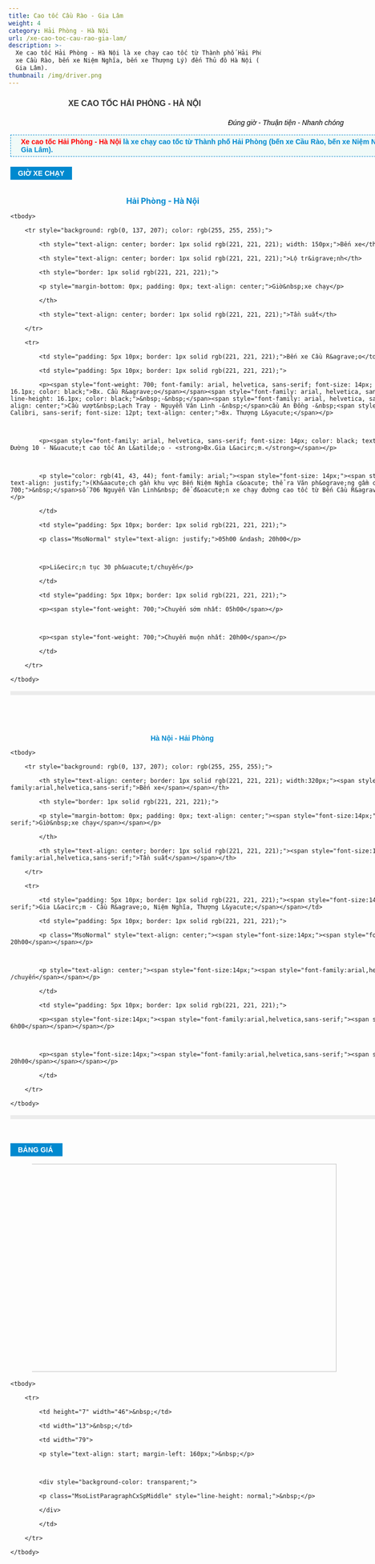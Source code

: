 ```yaml
---
title: Cao tốc Cầu Rào - Gia Lâm
weight: 4
category: Hải Phòng - Hà Nội
url: /xe-cao-toc-cau-rao-gia-lam/
description: >-
  Xe cao tốc Hải Phòng - Hà Nội là xe chạy cao tốc từ Thành phố Hải Phòng (bến
  xe Cầu Rào, bến xe Niệm Nghĩa, bến xe Thượng Lý) đến Thủ đô Hà Nội ( bến xe
  Gia Lâm).
thumbnail: /img/driver.png
---
```

<h3 class="catItemTitle" style="font-family: Arial, Helvetica, sans-serif; line-height: 17.6px; color: rgb(51, 51, 51); margin-top: 0px; margin-bottom: 0px; font-size: 16px; background: transparent; border: 0px; outline: 0px; vertical-align: baseline; margin-right: 0px; padding: 10px 0px 4px; text-align: center;"><span style="font-size:16px;"><span style="font-family:arial,helvetica,sans-serif;"><span style="font-weight: 700;">XE CAO TỐC HẢI PH&Ograve;NG&nbsp;- H&Agrave; NỘI</span></span></span></h3>



<div id="itemListLeading" style="border: 0px; outline: 0px; vertical-align: baseline; background: transparent; margin: 0px; padding: 0px;">

<div class="itemContainer itemContainerLast" style="border: 0px; outline: 0px; vertical-align: baseline; background: transparent; margin: 0px; padding: 0px; float: left;">

<div class="catItemView groupLeading" style="border: 0px; outline: 0px; vertical-align: baseline; background: transparent; margin: 0px; padding: 4px;">

<div class="catItemHeader" style="border: 0px; outline: 0px; vertical-align: baseline; background: transparent; margin: 0px; padding: 0px;">

<p style="text-align: center;"><span style="font-size:14px;"><span style="font-family:arial,helvetica,sans-serif;"><em><span style="color: rgb(0, 0, 0);">Đ&uacute;ng giờ - Thuận tiện - Nhanh ch&oacute;ng</span></em></span></span></p>



<p style="margin-top: 16px; margin-bottom: 20px; padding: 5px 20px; border: 1px dashed rgb(0, 137, 207); background: none 0px 0px repeat scroll rgb(240, 250, 248); text-align: justify;"><span style="font-size:14px;"><span style="font-family:arial,helvetica,sans-serif;"><span style="color: rgb(255, 0, 0); font-weight: 700;">Xe cao tốc Hải Ph&ograve;ng&nbsp;- H&agrave; Nội</span><span style="color: rgb(0, 137, 207); font-weight: 700;">&nbsp;l&agrave; xe chạy cao tốc từ Th&agrave;nh phố Hải Ph&ograve;ng (bến xe Cầu R&agrave;o, bến xe Niệm Nghĩa, bến xe Thượng L&yacute;) đến Thủ đ&ocirc; H&agrave; Nội ( bến xe Gia L&acirc;m).</span></span></span></p>



<div style="font-family: arial; font-size: 16px; text-align: center; background: rgb(0, 137, 207); padding: 5px 15px; margin: 15px 0px; color: rgb(255, 255, 255); display: table;"><span style="font-size:14px;"><span style="font-family:arial,helvetica,sans-serif;"><span style="font-weight: bolder;">GIỜ XE CHẠY</span></span></span></div>



<div>&nbsp;</div>



<div>

<div style="background-color: transparent;"><span style="font-weight: 700;"><span style="color: rgb(0, 137, 207);"><span style="font-size: 16px;">&nbsp; &nbsp; &nbsp; &nbsp; &nbsp; &nbsp; &nbsp; &nbsp; &nbsp; &nbsp; &nbsp; &nbsp; &nbsp; &nbsp; &nbsp; &nbsp; &nbsp; &nbsp; &nbsp; &nbsp; &nbsp; &nbsp; &nbsp; &nbsp; &nbsp; &nbsp; &nbsp; &nbsp; &nbsp; &nbsp; &nbsp;Hải Ph&ograve;ng - H&agrave; Nội</span></span></span></div>



<table style="background-color: rgb(255, 255, 255); border: 4px solid rgb(236, 236, 236); color: rgb(41, 43, 44); font-family: arial; width: 1100px;">

	<tbody>

		<tr style="background: rgb(0, 137, 207); color: rgb(255, 255, 255);">

			<th style="text-align: center; border: 1px solid rgb(221, 221, 221); width: 150px;">Bến xe</th>

			<th style="text-align: center; border: 1px solid rgb(221, 221, 221);">Lộ tr&igrave;nh</th>

			<th style="border: 1px solid rgb(221, 221, 221);">

			<p style="margin-bottom: 0px; padding: 0px; text-align: center;">Giờ&nbsp;xe chạy</p>

			</th>

			<th style="text-align: center; border: 1px solid rgb(221, 221, 221);">Tần suất</th>

		</tr>

		<tr>

			<td style="padding: 5px 10px; border: 1px solid rgb(221, 221, 221);">Bến xe Cầu R&agrave;o</td>

			<td style="padding: 5px 10px; border: 1px solid rgb(221, 221, 221);">

			<p><span style="font-weight: 700; font-family: arial, helvetica, sans-serif; font-size: 14px; text-align: justify;"><span style="line-height: 16.1px; color: black;">Bx. Cầu R&agrave;o</span></span><span style="font-family: arial, helvetica, sans-serif; font-size: 14px; text-align: justify; line-height: 16.1px; color: black;">&nbsp;-&nbsp;</span><span style="font-family: arial, helvetica, sans-serif; font-size: 14px; color: black; text-align: center;">Cầu vượt&nbsp;Lạch Tray - Nguyễn Văn Linh -&nbsp;</span>cầu An Đồng -&nbsp;<span style="font-weight: 700; color: black; font-family: Calibri, sans-serif; font-size: 12pt; text-align: center;">Bx. Thượng L&yacute;</span></p>



			<p><span style="font-family: arial, helvetica, sans-serif; font-size: 14px; color: black; text-align: center;">- Sở Dầu -&nbsp;Qu&aacute;n Toan - Đường 10 - N&uacute;t cao tốc An L&atilde;o - <strong>Bx.Gia L&acirc;m.</strong></span></p>



			<p style="color: rgb(41, 43, 44); font-family: arial;"><span style="font-size: 14px;"><span style="font-family: arial, helvetica, sans-serif; text-align: justify;">(Kh&aacute;ch gần khu vực Bến Niệm Nghĩa c&oacute; thể ra Văn ph&ograve;ng gầm cầu</span>&nbsp;Niệm<span style="font-weight: 700;">&nbsp;</span>số 706 Nguyễn Văn Linh&nbsp; để đ&oacute;n xe chạy đường cao tốc từ Bến Cầu R&agrave;o (c&aacute;ch bến Niệm Nghĩa khoảng 800m)</span></p>

			</td>

			<td style="padding: 5px 10px; border: 1px solid rgb(221, 221, 221);">

			<p class="MsoNormal" style="text-align: justify;">05h00 &ndash; 20h00</p>



			<p>Li&ecirc;n tục 30 ph&uacute;t/chuyến</p>

			</td>

			<td style="padding: 5px 10px; border: 1px solid rgb(221, 221, 221);">

			<p><span style="font-weight: 700;">Chuyến sớm nhất: 05h00</span></p>



			<p><span style="font-weight: 700;">Chuyến muộn nhất: 20h00</span></p>

			</td>

		</tr>

	</tbody>

</table>



<p>&nbsp; &nbsp; &nbsp;<br />

&nbsp;</p>

</div>



<div style="background-color: transparent; font-family: &quot;Helvetica Neue&quot;, Helvetica, Arial, sans-serif; font-size: 14px; margin-left: 280px;"><span style="font-size:14px;"><span style="font-family:arial,helvetica,sans-serif;"><span style="font-weight: 700;"><span style="color: rgb(0, 137, 207);">H&agrave; Nội&nbsp;- Hải Ph&ograve;ng</span></span></span></span></div>



<table style="background-color: rgb(255, 255, 255); border: 4px solid rgb(236, 236, 236); color: rgb(41, 43, 44); font-family: arial; width: 1000px;">

	<tbody>

		<tr style="background: rgb(0, 137, 207); color: rgb(255, 255, 255);">

			<th style="text-align: center; border: 1px solid rgb(221, 221, 221); width:320px;"><span style="font-size:14px;"><span style="font-family:arial,helvetica,sans-serif;">Bến xe</span></span></th>

			<th style="border: 1px solid rgb(221, 221, 221);">

			<p style="margin-bottom: 0px; padding: 0px; text-align: center;"><span style="font-size:14px;"><span style="font-family:arial,helvetica,sans-serif;">Giờ&nbsp;xe chạy</span></span></p>

			</th>

			<th style="text-align: center; border: 1px solid rgb(221, 221, 221);"><span style="font-size:14px;"><span style="font-family:arial,helvetica,sans-serif;">Tần suất</span></span></th>

		</tr>

		<tr>

			<td style="padding: 5px 10px; border: 1px solid rgb(221, 221, 221);"><span style="font-size:14px;"><span style="font-family:arial,helvetica,sans-serif;">Gia L&acirc;m - Cầu R&agrave;o, Niệm Nghĩa, Thượng L&yacute;</span></span></td>

			<td style="padding: 5px 10px; border: 1px solid rgb(221, 221, 221);">

			<p class="MsoNormal" style="text-align: center;"><span style="font-size:14px;"><span style="font-family:arial,helvetica,sans-serif;">6h00 &ndash; 20h00</span></span></p>



			<p style="text-align: center;"><span style="font-size:14px;"><span style="font-family:arial,helvetica,sans-serif;">Li&ecirc;n tục 30 ph&uacute;t /chuyến</span></span></p>

			</td>

			<td style="padding: 5px 10px; border: 1px solid rgb(221, 221, 221);">

			<p><span style="font-size:14px;"><span style="font-family:arial,helvetica,sans-serif;"><span style="font-weight: 700;">Chuyến sớm nhất: 6h00</span></span></span></p>



			<p><span style="font-size:14px;"><span style="font-family:arial,helvetica,sans-serif;"><span style="font-weight: 700;">Chuyến muộn nhất: 20h00</span></span></span></p>

			</td>

		</tr>

	</tbody>

</table>



<p>&nbsp;</p>



<div style="font-family: arial; font-size: 16px; text-align: center; background: rgb(0, 137, 207); padding: 5px 15px; margin: 15px 0px; color: rgb(255, 255, 255); display: table;"><span style="font-size:14px;"><span style="font-family:arial,helvetica,sans-serif;"><span style="font-weight: bolder;">BẢNG GI&Aacute;&nbsp;</span></span></span></div>



<div style="background-color: transparent; text-align: justify;">

<p class="MsoListParagraphCxSpFirst" style="text-indent: -0.25in; line-height: normal; text-align: left; margin-left: 40px;"><span style="font-size:14px;"><span style="font-family:arial,helvetica,sans-serif;">&nbsp; &nbsp; &nbsp; &nbsp;<img alt="" height="415" src="/pictures/picfullsizes/2018/05/15/cung%20gi%C3%A1%20v%C3%A9.png" width="632" /></span></span></p>



<table align="left" cellpadding="0" cellspacing="0">

	<tbody>

		<tr>

			<td height="7" width="46">&nbsp;</td>

			<td width="13">&nbsp;</td>

			<td width="79">

			<p style="text-align: start; margin-left: 160px;">&nbsp;</p>



			<div style="background-color: transparent;">

			<p class="MsoListParagraphCxSpMiddle" style="line-height: normal;">&nbsp;</p>

			</div>

			</td>

		</tr>

	</tbody>

</table>



<table align="left" cellpadding="0" cellspacing="0">

	<tbody>

		<tr>

			<td width="79">

			<div style="background-color: transparent;">

			<p class="MsoListParagraphCxSpMiddle" style="line-height: normal;">&nbsp;</p>

			</div>

			</td>

		</tr>

		<tr>

			<td width="79">

			<div style="background-color: transparent;">

			<p class="MsoListParagraphCxSpMiddle" style="line-height: normal;"><span style="font-family:arial,helvetica,sans-serif;"><span style="font-size:14px;"><!--\[if gte vml 1]><v:rect

 id="Rectangle_x0020_5" o:spid="_x0000_s1030" style='position:absolute;left:0;

 text-align:left;margin-left:36pt;margin-top:6.7pt;width:164.25pt;height:80.25pt;

 z-index:251671552;visibility:visible;mso-wrap-style:square;

 mso-height-percent:0;mso-wrap-distance-left:9pt;mso-wrap-distance-top:0;

 mso-wrap-distance-right:9pt;mso-wrap-distance-bottom:0;

 mso-position-horizontal:absolute;mso-position-horizontal-relative:text;

 mso-position-vertical:absolute;mso-position-vertical-relative:text;

 mso-height-percent:0;mso-height-relative:margin;v-text-anchor:middle'

 o:gfxdata="UEsDBBQABgAIAAAAIQC75UiUBQEAAB4CAAATAAAAW0NvbnRlbnRfVHlwZXNdLnhtbKSRvU7DMBSF

dyTewfKKEqcMCKEmHfgZgaE8wMW+SSwc27JvS/v23KTJgkoXFsu+P+c7Ol5vDoMTe0zZBl/LVVlJ

gV4HY31Xy4/tS3EvRSbwBlzwWMsjZrlprq/W22PELHjb51r2RPFBqax7HCCXIaLnThvSAMTP1KkI

+gs6VLdVdad08ISeCho1ZLN+whZ2jsTzgcsnJwldluLxNDiyagkxOquB2Knae/OLUsyEkjenmdzb

mG/YhlRnCWPnb8C898bRJGtQvEOiVxjYhtLOxs8AySiT4JuDystlVV4WPeM6tK3VaILeDZxIOSsu

ti/jidNGNZ3/J08yC1dNv9v8AAAA//8DAFBLAwQUAAYACAAAACEArTA/8cEAAAAyAQAACwAAAF9y

ZWxzLy5yZWxzhI/NCsIwEITvgu8Q9m7TehCRpr2I4FX0AdZk2wbbJGTj39ubi6AgeJtl2G9m6vYx

jeJGka13CqqiBEFOe2Ndr+B03C3WIDihMzh6RwqexNA281l9oBFTfuLBBhaZ4ljBkFLYSMl6oAm5

8IFcdjofJ0z5jL0MqC/Yk1yW5UrGTwY0X0yxNwri3lQgjs+Qk/+zfddZTVuvrxO59CNCmoj3vCwj

MfaUFOjRhrPHaN4Wv0VV5OYgm1p+LW1eAAAA//8DAFBLAwQUAAYACAAAACEAtimuydkDAAAbCQAA

HwAAAGNsaXBib2FyZC9kcmF3aW5ncy9kcmF3aW5nMS54bWzUVstuGzcU3RfoPxBcK9GMbNmxkHFg

K7VRQFBcSWnWNMXRDMLHlKRkKT/Qbf+gdbPItmsbRRcu8h/6k95LzkiKksJA200hYMTHuYfnvjjz

/MVSSbIQ1pVGZzR9mlAiNDfTUs8y+npy8eQZJc4zPWXSaJHRlXD0xenXXz1nvZllVVFyAgza9VhG

C++rXrvteCEUc09NJTTs5cYq5mFqZ+2pZTfArGS7kyRHbcVKTU+3VC+ZZ2Ruy39AJQ1/K6Z9phfM

AaXkvd2VWqPk/56Z9fTi0lbj6sqicj5cXFlSTjMKkdNMQYhou96oYTBt71nNtgTL3CrEmzwnS8jA

wXF6lADXCscnSZJ2I59YesIB0EmedU+Ou5RwRCTpSQqTeGLx6hEOXnzzCAsIjYJgsCPSVShRLz73

GoREr0eCQ5nMpCCNnGGAN943pq4O3H/l90Yx61XW+UthFMFBRi0oCtXFFgPno44GElLSSPHLcfDP

L8/NdIWeXsM/pNUaoIFcuIpflMA5YM5fMQulDovQNP4VPHJpbjJq6hElhbHvvrSOeCg/2KXkBlon

o+6HObOCEvmtdhk9SQ8PgdaHyWH3uAMTu7tzvbuj56pvJFRAUBeGiPeyGebWqDfGTs/wVNhimsPZ

GeXeNpO+hzlsQYdycXYWxtyoivmBHlfQK2kIH8ZssnzDbFUH1kMtDs24YJX4UnwjNhSMOZt7k5d1

8GNUcUM6P/YrKULdhthDVRDF7CCIgMEoipYzuJVQcrBCVTiAfFxxTxYMA5B2E+iXmF65gzgXeYP1

LmIbGNhvd89yv49Lt4wADQAos7pwLaItyJVQ7hkV+snrMSThHUrBxr1u4ibyHCowlh7rCUb8qhI5

43BF9Jksr21JScW0cbCQdJKLpAtP/B0mB/iE3dLz4oKpUkKvH8ACL5h1IiQ0hI67HdJJqYQjQ3FD

RkYx/Ql5JzkC0i5Q4yEHn5GncM1/Sg4Og5Poqz89X9/9oclSkP767sOcjB5+MS3S/54M1ne3vCAT

y1Ytcgl7qkYMy/X9jwowH2/Jnz/hRLfIhmVSfPxtff9ez8jg4fcWGa/vfyYvkblFvps/3GpCJoaB

QX0aHE46LZD38Kuu1yYWTlbIeMvxcoUMol5UK/QUW3T0twkKoP97arZeBs+hhTAKm/tr7sS4whs5

tkVzwTnsOfRf6pHI4a2F75PQWuGdLfrSxkZhnAvt001XARrN8lLKjWG8HPYM5caoxm6jvTFMHj8x

tk5zqtF+Y6xKbeJtsHfy9G0jN4/4eMVHjyE4+Apr730WBEj9GYPfHrvz078AAAD//wMAUEsDBBQA

BgAIAAAAIQCcTl4h4gYAADocAAAaAAAAY2xpcGJvYXJkL3RoZW1lL3RoZW1lMS54bWzsWU9vG0UU

vyPxHUZ7b+P/jaM6VezYDbRpo9gt6nG8Hu9OM7uzmhkn9Q21RyQkREEcqMSNAwIqtRKX8mkCRVCk

fgXezOyud+I1SdsIKmgO8e7b37z/782b3ctX7kUMHRIhKY87XvVixUMk9vmExkHHuzUaXFj3kFQ4

nmDGY9Lx5kR6Vzbff+8y3vAZTcYci8koJBFBwCiWG7jjhUolG2tr0gcylhd5QmJ4NuUiwgpuRbA2

EfgIBERsrVaptNYiTGNvEzgqzajP4F+spCb4TAw1G4JiHIH0m9Mp9YnBTg6qGiHnsscEOsSs4wHP

CT8akXvKQwxLBQ86XsX8eWubl9fwRrqIqRVrC+sG5i9dly6YHNSMTBGMc6HVQaN9aTvnbwBMLeP6

/X6vX835GQD2fbDU6lLk2RisV7sZzwLIXi7z7lWalYaLL/CvL+nc7na7zXaqi2VqQPaysYRfr7Qa

WzUHb0AW31zCN7pbvV7LwRuQxbeW8INL7VbDxRtQyGh8sITWAR0MUu45ZMrZTil8HeDrlRS+QEE2

5NmlRUx5rFblWoTvcjEAgAYyrGiM1DwhU+xDTvZwNBYUawF4g+DCE0vy5RJJy0LSFzRRHe/DBMde

AfLy2fcvnz1Bx/efHt//6fjBg+P7P1pGzqodHAfFVS++/ezPRx+jP5588+LhF+V4WcT/+sMnv/z8

eTkQymdh3vMvH//29PHzrz79/buHJfAtgcdF+IhGRKIb5Ajt8wgMM15xNSdj8WorRiGmxRVbcSBx

jLWUEv59FTroG3PM0ug4enSJ68HbAtpHGfDq7K6j8DAUM0VLJF8LIwe4yznrclHqhWtaVsHNo1kc

lAsXsyJuH+PDMtk9HDvx7c8S6JtZWjqG90LiqLnHcKxwQGKikH7GDwgpse4OpY5fd6kvuORThe5Q

1MW01CUjOnayabFoh0YQl3mZzRBvxze7t1GXszKrt8mhi4SqwKxE+RFhjhuv4pnCURnLEY5Y0eHX

sQrLlBzOhV/E9aWCSAeEcdSfECnL1twUYG8h6NcwdKzSsO+yeeQihaIHZTyvY86LyG1+0AtxlJRh

hzQOi9gP5AGkKEZ7XJXBd7lbIfoe4oDjleG+TYkT7tO7wS0aOCotEkQ/mYmSWF4l3Mnf4ZxNMTGt

Bpq606sjGv9d42YUOreVcH6NG1rl868flej9trbsLdi9ympm50SjXoU72Z57XEzo29+dt/Es3iNQ

EMtb1Lvm/K45e//55ryqns+/JS+6MDRoPYvYQduM3dHKqXtKGRuqOSPXpRm8Jew9kwEQ9TpzuiT5

KSwJ4VJXMghwcIHAZg0SXH1EVTgMcQJDe9XTTAKZsg4kSriEw6Ihl/LWeBj8lT1qNvUhxHYOidUu

n1hyXZOzs0bOxmgVmANtJqiuGZxVWP1SyhRsex1hVa3UmaVVjWqmKTrScpO1i82hHFyemwbE3Jsw

1CAYhcDLLTjfa9Fw2MGMTLTfbYyysJgonGeIZIgnJI2Rtns5RlUTpCxXlgzRdthk0AfHU7xWkNbW

bN9A2lmCVBTXWCEui96bRCnL4EWUgNvJcmRxsThZjI46XrtZa3rIx0nHm8I5GS6jBKIu9RyJWQBv

mHwlbNqfWsymyhfRbGeGuUVQhVcf1u9LBjt9IBFSbWMZ2tQwj9IUYLGWZPWvNcGt52VASTc6mxb1

dUiGf00L8KMbWjKdEl8Vg12gaN/Z27SV8pkiYhhOjtCYzcQ+hvDrVAV7JlTC6w7TEfQNvJvT3jaP

3OacFl3xjZjBWTpmSYjTdqtLNKtkCzcNKdfB3BXUA9tKdTfGvboppuTPyZRiGv/PTNH7Cbx9qE90

BHx40Ssw0pXS8bhQIYculITUHwgYHEzvgGyB97vwGJIK3kqbX0EO9a+tOcvDlDUcItU+DZCgsB+p

UBCyB23JZN8pzKrp3mVZspSRyaiCujKxao/JIWEj3QNbem/3UAipbrpJ2gYM7mT+ufdpBY0DPeQU

683pZPnea2vgn558bDGDUW4fNgNN5v9cxXw8WOyqdr1Znu29RUP0g8WY1ciqAoQVtoJ2WvavqcIr

brW2Yy1ZXGtmykEUly0GYj4QJfAOCel/sP9R4TP7BUNvqCO+D70VwccLzQzSBrL6gh08kG6QljiG

wckSbTJpVta16eikvZZt1uc86eZyTzhba3aWeL+is/PhzBXn1OJ5Ojv1sONrS1vpaojsyRIF0jQ7

yJjAlH3J2sUJGgfVjgdfkyDQ9+AKvkd5QKtpWk3T4Ao+MsGwZL8Mdbz0IqPAc0vJMfWMUs8wjYzS

yCjNjALDWfoNJqO0oFPpzybw2U7/eCj7QgITXPpFJWuqzue+zb8AAAD//wMAUEsDBBQABgAIAAAA

IQCcZkZBuwAAACQBAAAqAAAAY2xpcGJvYXJkL2RyYXdpbmdzL19yZWxzL2RyYXdpbmcxLnhtbC5y

ZWxzhI/NCsIwEITvgu8Q9m7SehCRJr2I0KvUBwjJNi02PyRR7Nsb6EVB8LIws+w3s037sjN5YkyT

dxxqWgFBp7yenOFw6y+7I5CUpdNy9g45LJigFdtNc8VZ5nKUxikkUigucRhzDifGkhrRykR9QFc2

g49W5iKjYUGquzTI9lV1YPGTAeKLSTrNIXa6BtIvoST/Z/thmBSevXpYdPlHBMulFxagjAYzB0pX

Z501LV2BiYZ9/SbeAAAA//8DAFBLAQItABQABgAIAAAAIQC75UiUBQEAAB4CAAATAAAAAAAAAAAA

AAAAAAAAAABbQ29udGVudF9UeXBlc10ueG1sUEsBAi0AFAAGAAgAAAAhAK0wP/HBAAAAMgEAAAsA

AAAAAAAAAAAAAAAANgEAAF9yZWxzLy5yZWxzUEsBAi0AFAAGAAgAAAAhALYprsnZAwAAGwkAAB8A

AAAAAAAAAAAAAAAAIAIAAGNsaXBib2FyZC9kcmF3aW5ncy9kcmF3aW5nMS54bWxQSwECLQAUAAYA

CAAAACEAnE5eIeIGAAA6HAAAGgAAAAAAAAAAAAAAAAA2BgAAY2xpcGJvYXJkL3RoZW1lL3RoZW1l

MS54bWxQSwECLQAUAAYACAAAACEAnGZGQbsAAAAkAQAAKgAAAAAAAAAAAAAAAABQDQAAY2xpcGJv

YXJkL2RyYXdpbmdzL19yZWxzL2RyYXdpbmcxLnhtbC5yZWxzUEsFBgAAAAAFAAUAZwEAAFMOAAAA

AA==

" fillcolor="white \[3201]" strokecolor="#4f81bd \[3204]" strokeweight="2pt">

 <v:textbox>

  <!\[if !mso]>

  <table cellpadding=0 cellspacing=0 width="100%">

   <tr>

\    <td><!\[endif]>

\    <div>

\    <p class=MsoNormal align=center style='text-align:center'><b

\    style='mso-bidi-font-weight:normal'>Bến xe Cầu Rào, CV Lạch Tray, Gầm Cầu

\    Niệm, Cơ Điện, Bến xe Thượng Lý, Sở Dầu, Quán<span

\    style='mso-spacerun:yes'>  </span>Toan, Cầu Rế 2, chân Cầu Trạm Bạc<o:p></o:p></b></p>

\    </div>

\    <!\[if !mso]></td>

   </tr>

  </table>

  <!\[endif]></v:textbox>

</v:rect><v:rect id="Rectangle_x0020_12" o:spid="_x0000_s1031" style='position:absolute;

 left:0;text-align:left;margin-left:286.5pt;margin-top:11.15pt;width:164.25pt;

 height:80.25pt;z-index:251674624;visibility:visible;mso-wrap-style:square;

 mso-height-percent:0;mso-wrap-distance-left:9pt;mso-wrap-distance-top:0;

 mso-wrap-distance-right:9pt;mso-wrap-distance-bottom:0;

 mso-position-horizontal:absolute;mso-position-horizontal-relative:text;

 mso-position-vertical:absolute;mso-position-vertical-relative:text;

 mso-height-percent:0;mso-height-relative:margin;v-text-anchor:middle'

 o:gfxdata="UEsDBBQABgAIAAAAIQC75UiUBQEAAB4CAAATAAAAW0NvbnRlbnRfVHlwZXNdLnhtbKSRvU7DMBSF

dyTewfKKEqcMCKEmHfgZgaE8wMW+SSwc27JvS/v23KTJgkoXFsu+P+c7Ol5vDoMTe0zZBl/LVVlJ

gV4HY31Xy4/tS3EvRSbwBlzwWMsjZrlprq/W22PELHjb51r2RPFBqax7HCCXIaLnThvSAMTP1KkI

+gs6VLdVdad08ISeCho1ZLN+whZ2jsTzgcsnJwldluLxNDiyagkxOquB2Knae/OLUsyEkjenmdzb

mG/YhlRnCWPnb8C898bRJGtQvEOiVxjYhtLOxs8AySiT4JuDystlVV4WPeM6tK3VaILeDZxIOSsu

ti/jidNGNZ3/J08yC1dNv9v8AAAA//8DAFBLAwQUAAYACAAAACEArTA/8cEAAAAyAQAACwAAAF9y

ZWxzLy5yZWxzhI/NCsIwEITvgu8Q9m7TehCRpr2I4FX0AdZk2wbbJGTj39ubi6AgeJtl2G9m6vYx

jeJGka13CqqiBEFOe2Ndr+B03C3WIDihMzh6RwqexNA281l9oBFTfuLBBhaZ4ljBkFLYSMl6oAm5

8IFcdjofJ0z5jL0MqC/Yk1yW5UrGTwY0X0yxNwri3lQgjs+Qk/+zfddZTVuvrxO59CNCmoj3vCwj

MfaUFOjRhrPHaN4Wv0VV5OYgm1p+LW1eAAAA//8DAFBLAwQUAAYACAAAACEAQkxIDMYDAAAYDgAA

HwAAAGNsaXBib2FyZC9kcmF3aW5ncy9kcmF3aW5nMS54bWzsV81uGzcQvhfoOxA8O9GurLVjIetA

VmujgOAYktKcxxRXuwiX3JKULOUpCvQFglyCAH2C9JCD8yJ+k8xwdyVFSWGg7aEBDAEr/nzzcWb4

kTv79NmqVGwprSuMTnn8OOJMamFmhZ6n/MX0/NETzpwHPQNltEz5Wjr+7PTHH55Cf26hygvBkEG7

PqQ8977qdzpO5LIE99hUUuNcZmwJHrt23plZuEHmUnW6UXTUKaHQ/HRL9RN4YAtb/AMqZcQrORuC

XoJDSiX6uyONj0r8e2bo6+WFrSbVlSXPxeXyyrJilnLMnIYSU8Q7zUQDw25nz2q+JVhltiS8yTK2

SnkvSbonCXKtcTd6veP4KKn55MozgYBu9CQ5OU44E4SI4pMYO/WK+fN7OET+8z0s6GjtEDZ2nHQV

uaiXX0cdd9uwx1KgTuZKMhxrU0AGbfytsWtS919FvvEZ+pV1/kKaklEj5RZdCvqC5cj52o8WEjal

dcWvJiFCvzozszXFeo3/uLHWIA3uhqvEeYGcI3D+CiyKHQfx2Pjn+MiUuUm5aVqc5ca+/tY44VGA

OMvZDR6elLvfFmAlZ+oX7VJ+ghuOtD50eslxFzt2d+Z6d0YvyqFRqIHgXWgS3qu2mVlTvjR2NqBV

cQq0wLVTLrxtO0OPfZzCMyrkYBDawpQV+JGeVHha4pA+ytl09RJs1STWoxovzSSHSn4rvzU2SMYM

Ft5kRZP8Oqs0oZyf+LWSQSgh96gKVoIdBSewMa6dVnO8l8jlYEVeUQP340p4tgRKQJxEUUSSQyWo

HcSZzFqsdzW2haH9dnaQ+X1cvGVEaAAgeSNcS2iL7irUe8qlfvRigpvwmlxBR9h1mzeZZajAWnrQ

l8D8upIZCLwkhqCKa1twVoE2DgeibnQeJfikXy86pCfOFl7k51AWCk/7IQ6IHKyTYUND6oTbIZ0W

pXTsUt6wsSlBf0HejY6QNEFqWuTwK/IYL/ovyTFgDJJi9afTHHTOvL3984D9+uk9tqeL9QGjjGPu

CEk4qWd0OMZ/m5oA+t6Tso0yRF6LlyJ7UPD/WMGT2zcF+/T73V9/6PkBG959eLdgw3xRPIiYju+D

iL+La/js7sNHzVaSXRTARrdvy4cLOGiXXkOb0m3h5KSiarSuCNrazlG5Qde00mOZYclOxXSoKsIH

ixwqW9cIIITUPt4UFIgms6xQamNY10V7hmpj1GC3r7uNYXT/inXV0K5qtN8Yl4U2dSG0t/LsVetu

VuPr6raOGJND9Xtn75soQJpvOPrw2u2ffgYAAP//AwBQSwMEFAAGAAgAAAAhAJxOXiHiBgAAOhwA

ABoAAABjbGlwYm9hcmQvdGhlbWUvdGhlbWUxLnhtbOxZT28bRRS/I/EdRntv4/+NozpV7NgNtGmj

2C3qcbwe704zu7OaGSf1DbVHJCREQRyoxI0DAiq1EpfyaQJFUKR+Bd7M7K534jVJ2wgqaA7x7tvf

vP/vzZvdy1fuRQwdEiEpjzte9WLFQyT2+YTGQce7NRpcWPeQVDieYMZj0vHmRHpXNt9/7zLe8BlN

xhyLySgkEUHAKJYbuOOFSiUba2vSBzKWF3lCYng25SLCCm5FsDYR+AgERGytVqm01iJMY28TOCrN

qM/gX6ykJvhMDDUbgmIcgfSb0yn1icFODqoaIeeyxwQ6xKzjAc8JPxqRe8pDDEsFDzpexfx5a5uX

1/BGuoipFWsL6wbmL12XLpgc1IxMEYxzodVBo31pO+dvAEwt4/r9fq9fzfkZAPZ9sNTqUuTZGKxX

uxnPAsheLvPuVZqVhosv8K8v6dzudrvNdqqLZWpA9rKxhF+vtBpbNQdvQBbfXMI3ulu9XsvBG5DF

t5bwg0vtVsPFG1DIaHywhNYBHQxS7jlkytlOKXwd4OuVFL5AQTbk2aVFTHmsVuVahO9yMQCABjKs

aIzUPCFT7ENO9nA0FhRrAXiD4MITS/LlEknLQtIXNFEd78MEx14B8vLZ9y+fPUHH958e3//p+MGD

4/s/WkbOqh0cB8VVL7797M9HH6M/nnzz4uEX5XhZxP/6wye//Px5ORDKZ2He8y8f//b08fOvPv39

u4cl8C2Bx0X4iEZEohvkCO3zCAwzXnE1J2PxaitGIabFFVtxIHGMtZQS/n0VOugbc8zS6Dh6dInr

wdsC2kcZ8OrsrqPwMBQzRUskXwsjB7jLOetyUeqFa1pWwc2jWRyUCxezIm4f48My2T0cO/HtzxLo

m1laOob3QuKoucdwrHBAYqKQfsYPCCmx7g6ljl93qS+45FOF7lDUxbTUJSM6drJpsWiHRhCXeZnN

EG/HN7u3UZezMqu3yaGLhKrArET5EWGOG6/imcJRGcsRjljR4dexCsuUHM6FX8T1pYJIB4Rx1J8Q

KcvW3BRgbyHo1zB0rNKw77J55CKFogdlPK9jzovIbX7QC3GUlGGHNA6L2A/kAaQoRntclcF3uVsh

+h7igOOV4b5NiRPu07vBLRo4Ki0SRD+ZiZJYXiXcyd/hnE0xMa0GmrrTqyMa/13jZhQ6t5Vwfo0b

WuXzrx+V6P22tuwt2L3KambnRKNehTvZnntcTOjb35238SzeI1AQy1vUu+b8rjl7//nmvKqez78l

L7owNGg9i9hB24zd0cqpe0oZG6o5I9elGbwl7D2TARD1OnO6JPkpLAnhUlcyCHBwgcBmDRJcfURV

OAxxAkN71dNMApmyDiRKuITDoiGX8tZ4GPyVPWo29SHEdg6J1S6fWHJdk7OzRs7GaBWYA20mqK4Z

nFVY/VLKFGx7HWFVrdSZpVWNaqYpOtJyk7WLzaEcXJ6bBsTcmzDUIBiFwMstON9r0XDYwYxMtN9t

jLKwmCicZ4hkiCckjZG2ezlGVROkLFeWDNF22GTQB8dTvFaQ1tZs30DaWYJUFNdYIS6L3ptEKcvg

RZSA28lyZHGxOFmMjjpeu1lresjHScebwjkZLqMEoi71HIlZAG+YfCVs2p9azKbKF9FsZ4a5RVCF

Vx/W70sGO30gEVJtYxna1DCP0hRgsZZk9a81wa3nZUBJNzqbFvV1SIZ/TQvwoxtaMp0SXxWDXaBo

39nbtJXymSJiGE6O0JjNxD6G8OtUBXsmVMLrDtMR9A28m9PeNo/c5pwWXfGNmMFZOmZJiNN2q0s0

q2QLNw0p18HcFdQD20p1N8a9uimm5M/JlGIa/89M0fsJvH2oT3QEfHjRKzDSldLxuFAhhy6UhNQf

CBgcTO+AbIH3u/AYkgreSptfQQ71r605y8OUNRwi1T4NkKCwH6lQELIHbclk3ynMquneZVmylJHJ

qIK6MrFqj8khYSPdA1t6b/dQCKluuknaBgzuZP6592kFjQM95BTrzelk+d5ra+CfnnxsMYNRbh82

A03m/1zFfDxY7Kp2vVme7b1FQ/SDxZjVyKoChBW2gnZa9q+pwitutbZjLVlca2bKQRSXLQZiPhAl

8A4J6X+w/1HhM/sFQ2+oI74PvRXBxwvNDNIGsvqCHTyQbpCWOIbByRJtMmlW1rXp6KS9lm3W5zzp

5nJPOFtrdpZ4v6Kz8+HMFefU4nk6O/Ww42tLW+lqiOzJEgXSNDvImMCUfcnaxQkaB9WOB1+TIND3

4Aq+R3lAq2laTdPgCj4ywbBkvwx1vPQio8BzS8kx9YxSzzCNjNLIKM2MAsNZ+g0mo7SgU+nPJvDZ

Tv94KPtCAhNc+kUla6rO577NvwAAAP//AwBQSwMEFAAGAAgAAAAhAJxmRkG7AAAAJAEAACoAAABj

bGlwYm9hcmQvZHJhd2luZ3MvX3JlbHMvZHJhd2luZzEueG1sLnJlbHOEj80KwjAQhO+C7xD2btJ6

EJEmvYjQq9QHCMk2LTY/JFHs2xvoRUHwsjCz7DezTfuyM3liTJN3HGpaAUGnvJ6c4XDrL7sjkJSl

03L2DjksmKAV201zxVnmcpTGKSRSKC5xGHMOJ8aSGtHKRH1AVzaDj1bmIqNhQaq7NMj2VXVg8ZMB

4otJOs0hdroG0i+hJP9n+2GYFJ69elh0+UcEy6UXFqCMBjMHSldnnTUtXYGJhn39Jt4AAAD//wMA

UEsBAi0AFAAGAAgAAAAhALvlSJQFAQAAHgIAABMAAAAAAAAAAAAAAAAAAAAAAFtDb250ZW50X1R5

cGVzXS54bWxQSwECLQAUAAYACAAAACEArTA/8cEAAAAyAQAACwAAAAAAAAAAAAAAAAA2AQAAX3Jl

bHMvLnJlbHNQSwECLQAUAAYACAAAACEAQkxIDMYDAAAYDgAAHwAAAAAAAAAAAAAAAAAgAgAAY2xp

cGJvYXJkL2RyYXdpbmdzL2RyYXdpbmcxLnhtbFBLAQItABQABgAIAAAAIQCcTl4h4gYAADocAAAa

AAAAAAAAAAAAAAAAACMGAABjbGlwYm9hcmQvdGhlbWUvdGhlbWUxLnhtbFBLAQItABQABgAIAAAA

IQCcZkZBuwAAACQBAAAqAAAAAAAAAAAAAAAAAD0NAABjbGlwYm9hcmQvZHJhd2luZ3MvX3JlbHMv

ZHJhd2luZzEueG1sLnJlbHNQSwUGAAAAAAUABQBnAQAAQA4AAAAA

" fillcolor="white \[3201]" strokecolor="#4f81bd \[3204]" strokeweight="2pt">

 <v:textbox>

  <!\[if !mso]>

  <table cellpadding=0 cellspacing=0 width="100%">

   <tr>

\    <td><!\[endif]>

\    <div>

\    <p class=MsoNormal align=center style='text-align:center'><b

\    style='mso-bidi-font-weight:normal'>Thanh trì, Vĩnh Tuy, <o:p></o:p></b></p>

\    <p class=MsoNormal align=center style='text-align:center'><b

\    style='mso-bidi-font-weight:normal'>Sài Đồng, Cầu Chui, <o:p></o:p></b></p>

\    <p class=MsoNormal align=center style='text-align:center'><b

\    style='mso-bidi-font-weight:normal'>Bến xe Gia Lâm<o:p></o:p></b></p>

\    </div>

\    <!\[if !mso]></td>

   </tr>

  </table>

  <!\[endif]></v:textbox>

</v:rect><v:shapetype id="_x0000_t69" coordsize="21600,21600" o:spt="69" adj="4320,5400"

 path="m,10800l@0,21600@0@3@2@3@2,21600,21600,10800@2,0@2@1@0@1@0,xe">

 <v:stroke joinstyle="miter"/>

 <v:formulas>

  <v:f eqn="val #0"/>

  <v:f eqn="val #1"/>

  <v:f eqn="sum 21600 0 #0"/>

  <v:f eqn="sum 21600 0 #1"/>

  <v:f eqn="prod #0 #1 10800"/>

  <v:f eqn="sum #0 0 @4"/>

  <v:f eqn="sum 21600 0 @5"/>

 </v:formulas>

 <v:path o:connecttype="custom" o:connectlocs="@2,0;10800,@1;@0,0;0,10800;@0,21600;10800,@3;@2,21600;21600,10800"

  o:connectangles="270,270,270,180,90,90,90,0" textboxrect="@5,@1,@6,@3"/>

 <v:handles>

  <v:h position="#0,#1" xrange="0,10800" yrange="0,10800"/>

 </v:handles>

</v:shapetype><v:shape id="Left-Right_x0020_Arrow_x0020_6" o:spid="_x0000_s1029"

 type="#_x0000_t69" style='position:absolute;left:0;text-align:left;

 margin-left:3in;margin-top:43.6pt;width:53.25pt;height:22.5pt;z-index:251672576;

 visibility:visible;mso-wrap-style:square;mso-wrap-distance-left:9pt;

 mso-wrap-distance-top:0;mso-wrap-distance-right:9pt;

 mso-wrap-distance-bottom:0;mso-position-horizontal:absolute;

 mso-position-horizontal-relative:text;mso-position-vertical:absolute;

 mso-position-vertical-relative:text;v-text-anchor:middle' o:gfxdata="UEsDBBQABgAIAAAAIQC75UiUBQEAAB4CAAATAAAAW0NvbnRlbnRfVHlwZXNdLnhtbKSRvU7DMBSF

dyTewfKKEqcMCKEmHfgZgaE8wMW+SSwc27JvS/v23KTJgkoXFsu+P+c7Ol5vDoMTe0zZBl/LVVlJ

gV4HY31Xy4/tS3EvRSbwBlzwWMsjZrlprq/W22PELHjb51r2RPFBqax7HCCXIaLnThvSAMTP1KkI

+gs6VLdVdad08ISeCho1ZLN+whZ2jsTzgcsnJwldluLxNDiyagkxOquB2Knae/OLUsyEkjenmdzb

mG/YhlRnCWPnb8C898bRJGtQvEOiVxjYhtLOxs8AySiT4JuDystlVV4WPeM6tK3VaILeDZxIOSsu

ti/jidNGNZ3/J08yC1dNv9v8AAAA//8DAFBLAwQUAAYACAAAACEArTA/8cEAAAAyAQAACwAAAF9y

ZWxzLy5yZWxzhI/NCsIwEITvgu8Q9m7TehCRpr2I4FX0AdZk2wbbJGTj39ubi6AgeJtl2G9m6vYx

jeJGka13CqqiBEFOe2Ndr+B03C3WIDihMzh6RwqexNA281l9oBFTfuLBBhaZ4ljBkFLYSMl6oAm5

8IFcdjofJ0z5jL0MqC/Yk1yW5UrGTwY0X0yxNwri3lQgjs+Qk/+zfddZTVuvrxO59CNCmoj3vCwj

MfaUFOjRhrPHaN4Wv0VV5OYgm1p+LW1eAAAA//8DAFBLAwQUAAYACAAAACEA+m2Le6oCAAAsBgAA

HwAAAGNsaXBib2FyZC9kcmF3aW5ncy9kcmF3aW5nMS54bWysVFFP2zAQfp+0/2D5HRIKSbuKgLpu

TJMqQA2I58NxmmiOndlum+7X7+w4bQWISdv6kNq+u8/ffXfny+uuEWTDtamVzOjZaUwJl0wVtVxl

9PHh5mRCibEgCxBK8ozuuKHXVx8/XMJ0paGtakYQQZopZLSytp1GkWEVb8CcqpZLtJVKN2Bxq1dR

oWGLyI2IRnGcRg3Ukl4doL6ABbLW9V9ACcV+8GIOcgMGIQWbHp8EjoL9OzJM5eabbvP2Xjvm7HZz

r0ldZBSVk9CgRDQKhuCG2+hF1OoA0JW6cf6qLEmX0fM0GacxYu2wGpPzyfko6fF4ZwlDh3ScjsYJ

JQwdRpNknMThvuruDwis+vouBpLsyeDiiKBpHT25eZ1xOmS84KU9WdarypKZ1mpL0r0GLmoQYEAw

Qbv/k/qeNkxbbew3rhriFhkVSMuz8qR8o8FmYWzPZ3D21Rko2S736drusyp2LvFn/McKa4WAWBbT

spsa0Rdg7D1o7Ho8xPmxd/gphdpmVIUVJZXSv946d/7YiWilZItTlFHzcw2aUyK+S5PRT2cXFwhr

/eYiGY9wo48tz8cWuW7mSmC7eHZ+6fytGJalVs2T0sXM3YomkAzvziizetjMLe7RhMPK+Gzm10w1

LdiFzFscmzMvn9PsoXsC3QaJLbblrcoraPlb+va+vn/UbG1VWQfxe1WdQRib253gfmi89lwWTtkl

qi7APUNcnjzmrqOw1OiB30N51obn7ZKzgDvUzzhIDy+XvMT5xMkZeYb+deJzockGUDRgjEvbZ2cq

KHh/nMT4C1fuI/zVwgE65LIWYo8dANzL9xq7Zx78XSgvS2S8D47fI9YH7yP8zUoegptaKv0WgMCs

ws29f9/ovTCooZvr6MU76V3Cu+4e4+P91W8AAAD//wMAUEsDBBQABgAIAAAAIQCcTl4h4gYAADoc

AAAaAAAAY2xpcGJvYXJkL3RoZW1lL3RoZW1lMS54bWzsWU9vG0UUvyPxHUZ7b+P/jaM6VezYDbRp

o9gt6nG8Hu9OM7uzmhkn9Q21RyQkREEcqMSNAwIqtRKX8mkCRVCkfgXezOyud+I1SdsIKmgO8e7b

37z/782b3ctX7kUMHRIhKY87XvVixUMk9vmExkHHuzUaXFj3kFQ4nmDGY9Lx5kR6Vzbff+8y3vAZ

TcYci8koJBFBwCiWG7jjhUolG2tr0gcylhd5QmJ4NuUiwgpuRbA2EfgIBERsrVaptNYiTGNvEzgq

zajP4F+spCb4TAw1G4JiHIH0m9Mp9YnBTg6qGiHnsscEOsSs4wHPCT8akXvKQwxLBQ86XsX8eWub

l9fwRrqIqRVrC+sG5i9dly6YHNSMTBGMc6HVQaN9aTvnbwBMLeP6/X6vX835GQD2fbDU6lLk2Ris

V7sZzwLIXi7z7lWalYaLL/CvL+nc7na7zXaqi2VqQPaysYRfr7QaWzUHb0AW31zCN7pbvV7LwRuQ

xbeW8INL7VbDxRtQyGh8sITWAR0MUu45ZMrZTil8HeDrlRS+QEE25NmlRUx5rFblWoTvcjEAgAYy

rGiM1DwhU+xDTvZwNBYUawF4g+DCE0vy5RJJy0LSFzRRHe/DBMdeAfLy2fcvnz1Bx/efHt//6fjB

g+P7P1pGzqodHAfFVS++/ezPRx+jP5588+LhF+V4WcT/+sMnv/z8eTkQymdh3vMvH//29PHzrz79

/buHJfAtgcdF+IhGRKIb5Ajt8wgMM15xNSdj8WorRiGmxRVbcSBxjLWUEv59FTroG3PM0ug4enSJ

68HbAtpHGfDq7K6j8DAUM0VLJF8LIwe4yznrclHqhWtaVsHNo1kclAsXsyJuH+PDMtk9HDvx7c8S

6JtZWjqG90LiqLnHcKxwQGKikH7GDwgpse4OpY5fd6kvuORThe5Q1MW01CUjOnayabFoh0YQl3mZ

zRBvxze7t1GXszKrt8mhi4SqwKxE+RFhjhuv4pnCURnLEY5Y0eHXsQrLlBzOhV/E9aWCSAeEcdSf

ECnL1twUYG8h6NcwdKzSsO+yeeQihaIHZTyvY86LyG1+0AtxlJRhhzQOi9gP5AGkKEZ7XJXBd7lb

Ifoe4oDjleG+TYkT7tO7wS0aOCotEkQ/mYmSWF4l3Mnf4ZxNMTGtBpq606sjGv9d42YUOreVcH6N

G1rl868flej9trbsLdi9ympm50SjXoU72Z57XEzo29+dt/Es3iNQEMtb1Lvm/K45e//55ryqns+/

JS+6MDRoPYvYQduM3dHKqXtKGRuqOSPXpRm8Jew9kwEQ9TpzuiT5KSwJ4VJXMghwcIHAZg0SXH1E

VTgMcQJDe9XTTAKZsg4kSriEw6Ihl/LWeBj8lT1qNvUhxHYOidUun1hyXZOzs0bOxmgVmANtJqiu

GZxVWP1SyhRsex1hVa3UmaVVjWqmKTrScpO1i82hHFyemwbE3Jsw1CAYhcDLLTjfa9Fw2MGMTLTf

bYyysJgonGeIZIgnJI2Rtns5RlUTpCxXlgzRdthk0AfHU7xWkNbWbN9A2lmCVBTXWCEui96bRCnL

4EWUgNvJcmRxsThZjI46XrtZa3rIx0nHm8I5GS6jBKIu9RyJWQBvmHwlbNqfWsymyhfRbGeGuUVQ

hVcf1u9LBjt9IBFSbWMZ2tQwj9IUYLGWZPWvNcGt52VASTc6mxb1dUiGf00L8KMbWjKdEl8Vg12g

aN/Z27SV8pkiYhhOjtCYzcQ+hvDrVAV7JlTC6w7TEfQNvJvT3jaP3OacFl3xjZjBWTpmSYjTdqtL

NKtkCzcNKdfB3BXUA9tKdTfGvboppuTPyZRiGv/PTNH7Cbx9qE90BHx40Ssw0pXS8bhQIYculITU

HwgYHEzvgGyB97vwGJIK3kqbX0EO9a+tOcvDlDUcItU+DZCgsB+pUBCyB23JZN8pzKrp3mVZspSR

yaiCujKxao/JIWEj3QNbem/3UAipbrpJ2gYM7mT+ufdpBY0DPeQU683pZPnea2vgn558bDGDUW4f

NgNN5v9cxXw8WOyqdr1Znu29RUP0g8WY1ciqAoQVtoJ2WvavqcIrbrW2Yy1ZXGtmykEUly0GYj4Q

JfAOCel/sP9R4TP7BUNvqCO+D70VwccLzQzSBrL6gh08kG6QljiGwckSbTJpVta16eikvZZt1uc8

6eZyTzhba3aWeL+is/PhzBXn1OJ5Ojv1sONrS1vpaojsyRIF0jQ7yJjAlH3J2sUJGgfVjgdfkyDQ

9+AKvkd5QKtpWk3T4Ao+MsGwZL8Mdbz0IqPAc0vJMfWMUs8wjYzSyCjNjALDWfoNJqO0oFPpzybw

2U7/eCj7QgITXPpFJWuqzue+zb8AAAD//wMAUEsDBBQABgAIAAAAIQCcZkZBuwAAACQBAAAqAAAA

Y2xpcGJvYXJkL2RyYXdpbmdzL19yZWxzL2RyYXdpbmcxLnhtbC5yZWxzhI/NCsIwEITvgu8Q9m7S

ehCRJr2I0KvUBwjJNi02PyRR7Nsb6EVB8LIws+w3s037sjN5YkyTdxxqWgFBp7yenOFw6y+7I5CU

pdNy9g45LJigFdtNc8VZ5nKUxikkUigucRhzDifGkhrRykR9QFc2g49W5iKjYUGquzTI9lV1YPGT

AeKLSTrNIXa6BtIvoST/Z/thmBSevXpYdPlHBMulFxagjAYzB0pXZ501LV2BiYZ9/SbeAAAA//8D

AFBLAQItABQABgAIAAAAIQC75UiUBQEAAB4CAAATAAAAAAAAAAAAAAAAAAAAAABbQ29udGVudF9U

eXBlc10ueG1sUEsBAi0AFAAGAAgAAAAhAK0wP/HBAAAAMgEAAAsAAAAAAAAAAAAAAAAANgEAAF9y

ZWxzLy5yZWxzUEsBAi0AFAAGAAgAAAAhAPpti3uqAgAALAYAAB8AAAAAAAAAAAAAAAAAIAIAAGNs

aXBib2FyZC9kcmF3aW5ncy9kcmF3aW5nMS54bWxQSwECLQAUAAYACAAAACEAnE5eIeIGAAA6HAAA

GgAAAAAAAAAAAAAAAAAHBQAAY2xpcGJvYXJkL3RoZW1lL3RoZW1lMS54bWxQSwECLQAUAAYACAAA

ACEAnGZGQbsAAAAkAQAAKgAAAAAAAAAAAAAAAAAhDAAAY2xpcGJvYXJkL2RyYXdpbmdzL19yZWxz

L2RyYXdpbmcxLnhtbC5yZWxzUEsFBgAAAAAFAAUAZwEAACQNAAAAAA==

" adj="4563" fillcolor="#4f81bd \[3204]" strokecolor="#243f60 \[1604]"

 strokeweight="2pt"/><!\[endif]--><!--\[if !vml]--></span></span></p>



			<table align="left" cellpadding="0" cellspacing="0">

				<tbody>

					<tr>

						<td height="7" width="46">

						<p style="margin-left: 80px;">&nbsp;</p>

						</td>

						<td width="227">

						<div class="container" style="position: relative; width: 1140px; max-width: 100%; font-family: arial;">

						<div class="ict detail" style="">

						<div class="chidinh" style="color: rgb(41, 43, 44); font-size: 16px;">

						<p style="outline: 0px; margin-bottom: 0px; padding: 0px; font-size: 14px; font-family: Arial; line-height: 26px; color: rgb(35, 31, 32); text-align: start;">&nbsp;</p>



						<div style="outline: 0px; font-size: 14px; font-family: Arial; line-height: 26px; color: rgb(35, 31, 32); background-color: transparent;">

						<div style="outline: 0px; font-size: 16px; font-family: arial; line-height: 26px; border: 1px dashed rgb(0, 137, 207); padding: 10px 15px; margin-bottom: 20px; text-align: center; background: rgb(240, 250, 248);">

						<p style="outline: 0px; margin-bottom: 0px; padding: 0px; font-size: 14px; font-family: Arial; line-height: 26px;"><span style="font-family:arial,helvetica,sans-serif;"><span style="font-size:14px;"><b>XE KH&Aacute;CH HẢI &Acirc;U</b></span></span></p>



						<p style="outline: 0px; margin-bottom: 0px; padding: 0px; font-size: 14px; font-family: Arial; line-height: 26px;"><span style="font-family:arial,helvetica,sans-serif;"><span style="font-size:14px;"><b>MỌI CHI TIẾT VỀ DỊCH VỤ XIN VUI L&Ograve;NG LI&Ecirc;N HỆ:</b></span></span></p>



						<p style="outline: 0px; margin-bottom: 0px; padding: 0px; font-size: 14px; font-family: Arial; line-height: 26px;"><span style="font-family:arial,helvetica,sans-serif;"><span style="font-size:14px;"><span style="color:#FF0000;"><b>02253. 717 717&nbsp;</b></span></span></span></p>



						<p style="outline: 0px; margin-bottom: 0px; padding: 0px; font-size: 14px; font-family: Arial; line-height: 26px;"><span style="font-family:arial,helvetica,sans-serif;"><span style="font-size:14px;"><img alt="" height="61" src="/pictures/picfullsizes/2018/01/02/facebook(1).png" width="243" /></span></span></p>

						</div>

						</div>

						</div>



						<div class="chidinh" style="color: rgb(41, 43, 44); font-size: 16px;"><span style="font-family:arial,helvetica,sans-serif;"><span style="font-size:14px;"><span style="color: rgb(0, 137, 207); font-weight: 700;">&nbsp; &nbsp; &nbsp; &nbsp; &nbsp; &nbsp; &nbsp; &nbsp; &nbsp; &nbsp; &nbsp;</span></span></span></div>

						</div>

						</div>

						</td>

						<td width="13">&nbsp;</td>

						<td width="79">&nbsp;</td>

						<td width="15">&nbsp;</td>

						<td width="227">&nbsp;</td>

					</tr>

				</tbody>

			</table>

			</div>

			</td>

			<td width="15">&nbsp;</td>

			<td width="227">&nbsp;</td>

		</tr>

		<tr>

			<td height="27">&nbsp;</td>

		</tr>

		<tr>

			<td height="27">&nbsp;</td>

		</tr>

	</tbody>

</table>



<p class="MsoListParagraphCxSpMiddle" style="line-height: normal;"><!--\[if gte vml 1]><v:rect

 id="Rectangle_x0020_14" o:spid="_x0000_s1027" style='position:absolute;left:0;

 text-align:left;margin-left:36pt;margin-top:9.1pt;width:164.25pt;height:80.25pt;

 z-index:251676672;visibility:visible;mso-wrap-style:square;

 mso-height-percent:0;mso-wrap-distance-left:9pt;mso-wrap-distance-top:0;

 mso-wrap-distance-right:9pt;mso-wrap-distance-bottom:0;

 mso-position-horizontal:absolute;mso-position-horizontal-relative:text;

 mso-position-vertical:absolute;mso-position-vertical-relative:text;

 mso-height-percent:0;mso-height-relative:margin;v-text-anchor:middle'

 o:gfxdata="UEsDBBQABgAIAAAAIQC75UiUBQEAAB4CAAATAAAAW0NvbnRlbnRfVHlwZXNdLnhtbKSRvU7DMBSF

dyTewfKKEqcMCKEmHfgZgaE8wMW+SSwc27JvS/v23KTJgkoXFsu+P+c7Ol5vDoMTe0zZBl/LVVlJ

gV4HY31Xy4/tS3EvRSbwBlzwWMsjZrlprq/W22PELHjb51r2RPFBqax7HCCXIaLnThvSAMTP1KkI

+gs6VLdVdad08ISeCho1ZLN+whZ2jsTzgcsnJwldluLxNDiyagkxOquB2Knae/OLUsyEkjenmdzb

mG/YhlRnCWPnb8C898bRJGtQvEOiVxjYhtLOxs8AySiT4JuDystlVV4WPeM6tK3VaILeDZxIOSsu

ti/jidNGNZ3/J08yC1dNv9v8AAAA//8DAFBLAwQUAAYACAAAACEArTA/8cEAAAAyAQAACwAAAF9y

ZWxzLy5yZWxzhI/NCsIwEITvgu8Q9m7TehCRpr2I4FX0AdZk2wbbJGTj39ubi6AgeJtl2G9m6vYx

jeJGka13CqqiBEFOe2Ndr+B03C3WIDihMzh6RwqexNA281l9oBFTfuLBBhaZ4ljBkFLYSMl6oAm5

8IFcdjofJ0z5jL0MqC/Yk1yW5UrGTwY0X0yxNwri3lQgjs+Qk/+zfddZTVuvrxO59CNCmoj3vCwj

MfaUFOjRhrPHaN4Wv0VV5OYgm1p+LW1eAAAA//8DAFBLAwQUAAYACAAAACEAN98+gbYDAAANDgAA

HwAAAGNsaXBib2FyZC9kcmF3aW5ncy9kcmF3aW5nMS54bWzsV81uGzcQvhfIOxA8N9GufuxYyDqQ

lTooKjiG5CDnMcXVLsIltyQlS3mLPkKRQ4E+gnP0k/hNOkPuSoqSwkCTQwMYAlb8+ebjzPAjd/bF

y3Wl2EpaVxqd8fRZwpnUwsxLvcj426vzp885cx70HJTRMuMb6fjL0yc/vYDhwkJdlIIhg3ZDyHjh

fT3sdJwoZAXumamlxrnc2Ao8du2iM7dwg8yV6nST5KhTQan56Y7qFXhgS1v+ByplxHs5H4NegUNK

JYb7I42PSnw7Mwz16rWtZ/WlJc/FxerSsnKeccychgpTxDvNRAPDbufAarEjWOe2IrzJc7bGHegd

p0cJcm0y3usNuunRIPLJtWcCAd3k+eDkeMCZQESapCcpduKKxZsHOETxywMs6Gh0CBt7TrqaXNSr

L6NO+23YUylQJwslGY61KSCDNv7W2DWp+16Rb32GYW2dfy1NxaiRcYsuBX3BauJ89KOFhE1pXfHr

WYjQr8/MfEOxXuM/bqw1SIO74WpxXiLnBJy/BItix0E8Nv4NPnJlbjJumhZnhbEfvjZOeBQgznJ2

g4cn4+73JVjJmfpVu4yfpP0+0vrQ6Q+Ou9ix+zPX+zN6WY2NQg0E70KT8F61zdya6p2x8xGtilOg

Ba6dceFt2xl77OMUnlEhR6PQFqaqwU/0rMbTkob0Uc6u1u/A1k1iParxwswKqOXX8huxQTJmtPQm

L5vkx6zShHJ+5jdKBqGE3KMqWAV2EpzAxjQ6rRZ4L5HLwYq8ogbux6XwbAWUgHSQ4ImJ26v2EGcy

b7HeRWwLQ/vd7Cj3h7h0x4jQAECZNcK1hLborkK9Z1zqp29nuAkfyBU6utdt3mSeowKj9GAogflN

LXMQeEmMQZXXtuSsBm0cDiTd5DwZ4JN+/aRHT5wtvSjOoSoV3Qc4IAqwToYNDakTbo/0qqykYxfy

hk1NBfoz8m5yhKQDpKZFel+Qp3jRf06OAWOQFKs/Hd/f/rVkV/b+9s+KneFT/MzoVsPEEYxAUs/p

ZEz/NS8B9KNnZBdliDwqlyJ7lO//Wb7F/aeP7Le7v3XxqFs6sY+6/SGu3Yu7W8/GYJi///SHYCPN

JncfzePFGwRMr59tvbZ0clZTCRrLgLagc1Rj0PWs9FTmWKdTBR1KifCVIsfKxsIAhJDap9sqAtFk

lpdKbQ1jMXRgqLZGDXb3mtsaJg+vGEuFdlWj/da4KrWJ1c/ByvP3rbt5xMeSNkaMyaGivXPwIRQg

zYcbfW3t90//AQAA//8DAFBLAwQUAAYACAAAACEAnE5eIeIGAAA6HAAAGgAAAGNsaXBib2FyZC90

aGVtZS90aGVtZTEueG1s7FlPbxtFFL8j8R1Ge2/j/42jOlXs2A20aaPYLepxvB7vTjO7s5oZJ/UN

tUckJERBHKjEjQMCKrUSl/JpAkVQpH4F3szsrnfiNUnbCCpoDvHu29+8/+/Nm93LV+5FDB0SISmP

O171YsVDJPb5hMZBx7s1GlxY95BUOJ5gxmPS8eZEelc233/vMt7wGU3GHIvJKCQRQcAolhu444VK

JRtra9IHMpYXeUJieDblIsIKbkWwNhH4CAREbK1WqbTWIkxjbxM4Ks2oz+BfrKQm+EwMNRuCYhyB

9JvTKfWJwU4Oqhoh57LHBDrErOMBzwk/GpF7ykMMSwUPOl7F/Hlrm5fX8Ea6iKkVawvrBuYvXZcu

mBzUjEwRjHOh1UGjfWk7528ATC3j+v1+r1/N+RkA9n2w1OpS5NkYrFe7Gc8CyF4u8+5VmpWGiy/w

ry/p3O52u812qotlakD2srGEX6+0Gls1B29AFt9cwje6W71ey8EbkMW3lvCDS+1Ww8UbUMhofLCE

1gEdDFLuOWTK2U4pfB3g65UUvkBBNuTZpUVMeaxW5VqE73IxAIAGMqxojNQ8IVPsQ072cDQWFGsB

eIPgwhNL8uUSSctC0hc0UR3vwwTHXgHy8tn3L589Qcf3nx7f/+n4wYPj+z9aRs6qHRwHxVUvvv3s

z0cfoz+efPPi4RfleFnE//rDJ7/8/Hk5EMpnYd7zLx//9vTx868+/f27hyXwLYHHRfiIRkSiG+QI

7fMIDDNecTUnY/FqK0YhpsUVW3EgcYy1lBL+fRU66BtzzNLoOHp0ievB2wLaRxnw6uyuo/AwFDNF

SyRfCyMHuMs563JR6oVrWlbBzaNZHJQLF7Mibh/jwzLZPRw78e3PEuibWVo6hvdC4qi5x3CscEBi

opB+xg8IKbHuDqWOX3epL7jkU4XuUNTFtNQlIzp2smmxaIdGEJd5mc0Qb8c3u7dRl7Myq7fJoYuE

qsCsRPkRYY4br+KZwlEZyxGOWNHh17EKy5QczoVfxPWlgkgHhHHUnxApy9bcFGBvIejXMHSs0rDv

snnkIoWiB2U8r2POi8htftALcZSUYYc0DovYD+QBpChGe1yVwXe5WyH6HuKA45Xhvk2JE+7Tu8Et

GjgqLRJEP5mJklheJdzJ3+GcTTExrQaautOrIxr/XeNmFDq3lXB+jRta5fOvH5Xo/ba27C3Yvcpq

ZudEo16FO9mee1xM6NvfnbfxLN4jUBDLW9S75vyuOXv/+ea8qp7PvyUvujA0aD2L2EHbjN3Ryql7

Shkbqjkj16UZvCXsPZMBEPU6c7ok+SksCeFSVzIIcHCBwGYNElx9RFU4DHECQ3vV00wCmbIOJEq4

hMOiIZfy1ngY/JU9ajb1IcR2DonVLp9Ycl2Ts7NGzsZoFZgDbSaorhmcVVj9UsoUbHsdYVWt1Jml

VY1qpik60nKTtYvNoRxcnpsGxNybMNQgGIXAyy0432vRcNjBjEy0322MsrCYKJxniGSIJySNkbZ7

OUZVE6QsV5YM0XbYZNAHx1O8VpDW1mzfQNpZglQU11ghLovem0Qpy+BFlIDbyXJkcbE4WYyOOl67

WWt6yMdJx5vCORkuowSiLvUciVkAb5h8JWzan1rMpsoX0WxnhrlFUIVXH9bvSwY7fSARUm1jGdrU

MI/SFGCxlmT1rzXBredlQEk3OpsW9XVIhn9NC/CjG1oynRJfFYNdoGjf2du0lfKZImIYTo7QmM3E

Pobw61QFeyZUwusO0xH0Dbyb0942j9zmnBZd8Y2YwVk6ZkmI03arSzSrZAs3DSnXwdwV1APbSnU3

xr26Kabkz8mUYhr/z0zR+wm8fahPdAR8eNErMNKV0vG4UCGHLpSE1B8IGBxM74Bsgfe78BiSCt5K

m19BDvWvrTnLw5Q1HCLVPg2QoLAfqVAQsgdtyWTfKcyq6d5lWbKUkcmogroysWqPySFhI90DW3pv

91AIqW66SdoGDO5k/rn3aQWNAz3kFOvN6WT53mtr4J+efGwxg1FuHzYDTeb/XMV8PFjsqna9WZ7t

vUVD9IPFmNXIqgKEFbaCdlr2r6nCK261tmMtWVxrZspBFJctBmI+ECXwDgnpf7D/UeEz+wVDb6gj

vg+9FcHHC80M0gay+oIdPJBukJY4hsHJEm0yaVbWtenopL2WbdbnPOnmck84W2t2lni/orPz4cwV

59TieTo79bDja0tb6WqI7MkSBdI0O8iYwJR9ydrFCRoH1Y4HX5Mg0PfgCr5HeUCraVpN0+AKPjLB

sGS/DHW89CKjwHNLyTH1jFLPMI2M0sgozYwCw1n6DSajtKBT6c8m8NlO/3go+0ICE1z6RSVrqs7n

vs2/AAAA//8DAFBLAwQUAAYACAAAACEAnGZGQbsAAAAkAQAAKgAAAGNsaXBib2FyZC9kcmF3aW5n

cy9fcmVscy9kcmF3aW5nMS54bWwucmVsc4SPzQrCMBCE74LvEPZu0noQkSa9iNCr1AcIyTYtNj8k

UezbG+hFQfCyMLPsN7NN+7IzeWJMk3ccaloBQae8npzhcOsvuyOQlKXTcvYOOSyYoBXbTXPFWeZy

lMYpJFIoLnEYcw4nxpIa0cpEfUBXNoOPVuYio2FBqrs0yPZVdWDxkwHii0k6zSF2ugbSL6Ek/2f7

YZgUnr16WHT5RwTLpRcWoIwGMwdKV2edNS1dgYmGff0m3gAAAP//AwBQSwECLQAUAAYACAAAACEA

u+VIlAUBAAAeAgAAEwAAAAAAAAAAAAAAAAAAAAAAW0NvbnRlbnRfVHlwZXNdLnhtbFBLAQItABQA

BgAIAAAAIQCtMD/xwQAAADIBAAALAAAAAAAAAAAAAAAAADYBAABfcmVscy8ucmVsc1BLAQItABQA

BgAIAAAAIQA33z6BtgMAAA0OAAAfAAAAAAAAAAAAAAAAACACAABjbGlwYm9hcmQvZHJhd2luZ3Mv

ZHJhd2luZzEueG1sUEsBAi0AFAAGAAgAAAAhAJxOXiHiBgAAOhwAABoAAAAAAAAAAAAAAAAAEwYA

AGNsaXBib2FyZC90aGVtZS90aGVtZTEueG1sUEsBAi0AFAAGAAgAAAAhAJxmRkG7AAAAJAEAACoA

AAAAAAAAAAAAAAAALQ0AAGNsaXBib2FyZC9kcmF3aW5ncy9fcmVscy9kcmF3aW5nMS54bWwucmVs

c1BLBQYAAAAABQAFAGcBAAAwDgAAAAA=

" fillcolor="white \[3201]" strokecolor="#4f81bd \[3204]" strokeweight="2pt">

 <v:textbox>

  <!\[if !mso]>

  <table cellpadding=0 cellspacing=0 width="100%">

   <tr>

\    <td><!\[endif]>

\    <div>

\    <p class=MsoNormal align=center style='text-align:center'><b

\    style='mso-bidi-font-weight:normal'>Cầu Trạm Bạc, <o:p></o:p></b></p>

\    <p class=MsoNormal align=center style='text-align:center'><b

\    style='mso-bidi-font-weight:normal'>Chợ Kênh, <o:p></o:p></b></p>

\    <p class=MsoNormal align=center style='text-align:center'><b

\    style='mso-bidi-font-weight:normal'>Nút Cao tốc An Lão<o:p></o:p></b></p>

\    </div>

\    <!\[if !mso]></td>

   </tr>

  </table>

  <!\[endif]></v:textbox>

</v:rect><v:rect id="Rectangle_x0020_18" o:spid="_x0000_s1028" style='position:absolute;

 left:0;text-align:left;margin-left:298.5pt;margin-top:9.1pt;width:164.25pt;

 height:80.25pt;z-index:251680768;visibility:visible;mso-wrap-style:square;

 mso-height-percent:0;mso-wrap-distance-left:9pt;mso-wrap-distance-top:0;

 mso-wrap-distance-right:9pt;mso-wrap-distance-bottom:0;

 mso-position-horizontal:absolute;mso-position-horizontal-relative:text;

 mso-position-vertical:absolute;mso-position-vertical-relative:text;

 mso-height-percent:0;mso-height-relative:margin;v-text-anchor:middle'

 o:gfxdata="UEsDBBQABgAIAAAAIQC75UiUBQEAAB4CAAATAAAAW0NvbnRlbnRfVHlwZXNdLnhtbKSRvU7DMBSF

dyTewfKKEqcMCKEmHfgZgaE8wMW+SSwc27JvS/v23KTJgkoXFsu+P+c7Ol5vDoMTe0zZBl/LVVlJ

gV4HY31Xy4/tS3EvRSbwBlzwWMsjZrlprq/W22PELHjb51r2RPFBqax7HCCXIaLnThvSAMTP1KkI

+gs6VLdVdad08ISeCho1ZLN+whZ2jsTzgcsnJwldluLxNDiyagkxOquB2Knae/OLUsyEkjenmdzb

mG/YhlRnCWPnb8C898bRJGtQvEOiVxjYhtLOxs8AySiT4JuDystlVV4WPeM6tK3VaILeDZxIOSsu

ti/jidNGNZ3/J08yC1dNv9v8AAAA//8DAFBLAwQUAAYACAAAACEArTA/8cEAAAAyAQAACwAAAF9y

ZWxzLy5yZWxzhI/NCsIwEITvgu8Q9m7TehCRpr2I4FX0AdZk2wbbJGTj39ubi6AgeJtl2G9m6vYx

jeJGka13CqqiBEFOe2Ndr+B03C3WIDihMzh6RwqexNA281l9oBFTfuLBBhaZ4ljBkFLYSMl6oAm5

8IFcdjofJ0z5jL0MqC/Yk1yW5UrGTwY0X0yxNwri3lQgjs+Qk/+zfddZTVuvrxO59CNCmoj3vCwj

MfaUFOjRhrPHaN4Wv0VV5OYgm1p+LW1eAAAA//8DAFBLAwQUAAYACAAAACEA+CHHq8kDAAAYDgAA

HwAAAGNsaXBib2FyZC9kcmF3aW5ncy9kcmF3aW5nMS54bWzsV8FuGzcQvRfoPxA8O9GupLVjIetA

VmujgOAYktKcaYqrJcIltyQlS/mKAv2BopcgQL8gPfTg/Ij/pDPkrqQoKQy0PaSAYWBNct48zgwf

V7PPX6wrRVbCOml0TtOnCSVCczOXepHTV7OLJ88ocZ7pOVNGi5xuhKMvzr795jkbLCyrS8kJMGg3

YDktva8HnY7jpaiYe2pqocFWGFsxD1O76MwtuwXmSnW6SXLcqZjU9GxH9R3zjCyt/AdUyvA3Yj5i

esUcUCo+2F9pYlT83zOzgV5d2npaX1uMnF+tri2R85xC5TSroES00xgaGEw7B16LHcG6sBXiTVGQ

dU77J0nWy4Brk9NeL+umx1nkE2tPOAC6ybPs9CSjhAMiTdLTFCZxx/LlAxy8/P4BFgg0BgSDvSBd

jSHq1edZp6CPmPZEcNDJQgkCa20J0KHNv3V2Ten+q8y3MbNBbZ2/FKYiOMiphZCCvthq7HyMo4WE

Q2lD8etpyNCvz818g7newH84WGuABk7D1fxCAueYOX/NLIgdFuHa+JfwKJS5zalpRpSUxr790jri

QYBgpeQWLk9O3U9LZgUl6gftcnqa9vtA68Okn510YWL3LTf7Fr2sRkaBBkJ0YYh4r9phYU312tj5

EHcFE9Mc9s4p97adjDzMwQR3lIvhMIy5qWrmx3paw21JQ/mwZrP1a2brprAe1HhlpiWrxZfqG7FB

Mma49KaQTfFjVdGgnJ/6jRJBKKH2oApSMTsOQcBgEoNWC3gvYcjBC6PCAZzHNfdkxbAAaZYkCUoO

lKD2EOeiaLHeRWwLA/+ddVj4Q1y6YwRoAAB5I1yLaAvhKtB7ToV+8moKh/AWQ4FAyE1bN1EUoMAo

PTYQjPhNLQrG4SUxYkreWElJzbRxsJB0k4skgyf+9ZMePsEqPS8vWCUVvg9ggZfMOhEONJSOuz3S

mayEI1filkxMxfQn5N3kGEgzoMZNep+R40X+lBwShiQxV382K5kuycze/X5Efvz4HsfLzREWHEqH

QIQJPce7MfnbygTQ/70muyxD5lG7mNmjgL9iAZPp3a+SfPz5/o9f9OKIjO4/vFuSUbmUR+RRxaDd

IOBHFX/lr+Hz+w9/arIW5FIyMr77rXrUbtAu/g5tW7elE9Mau9HYEbS9ncN2AxWu9EQU0LJjMx26

ivDBIkbKxh6BcS60T7cNBaDRrZBKbR1jX3TgqLZODRbdYg+wdUwe3nHrEXY12m+dK6lNbIQOdp6/

acMtIj52tzFjKA72752Db6IAab7h8MNrf372FwAAAP//AwBQSwMEFAAGAAgAAAAhAJxOXiHiBgAA

OhwAABoAAABjbGlwYm9hcmQvdGhlbWUvdGhlbWUxLnhtbOxZT28bRRS/I/EdRntv4/+NozpV7NgN

tGmj2C3qcbwe704zu7OaGSf1DbVHJCREQRyoxI0DAiq1EpfyaQJFUKR+Bd7M7K534jVJ2wgqaA7x

7tvfvP/vzZvdy1fuRQwdEiEpjzte9WLFQyT2+YTGQce7NRpcWPeQVDieYMZj0vHmRHpXNt9/7zLe

8BlNxhyLySgkEUHAKJYbuOOFSiUba2vSBzKWF3lCYng25SLCCm5FsDYR+AgERGytVqm01iJMY28T

OCrNqM/gX6ykJvhMDDUbgmIcgfSb0yn1icFODqoaIeeyxwQ6xKzjAc8JPxqRe8pDDEsFDzpexfx5

a5uX1/BGuoipFWsL6wbmL12XLpgc1IxMEYxzodVBo31pO+dvAEwt4/r9fq9fzfkZAPZ9sNTqUuTZ

GKxXuxnPAsheLvPuVZqVhosv8K8v6dzudrvNdqqLZWpA9rKxhF+vtBpbNQdvQBbfXMI3ulu9XsvB

G5DFt5bwg0vtVsPFG1DIaHywhNYBHQxS7jlkytlOKXwd4OuVFL5AQTbk2aVFTHmsVuVahO9yMQCA

BjKsaIzUPCFT7ENO9nA0FhRrAXiD4MITS/LlEknLQtIXNFEd78MEx14B8vLZ9y+fPUHH958e3//p

+MGD4/s/WkbOqh0cB8VVL7797M9HH6M/nnzz4uEX5XhZxP/6wye//Px5ORDKZ2He8y8f//b08fOv

Pv39u4cl8C2Bx0X4iEZEohvkCO3zCAwzXnE1J2PxaitGIabFFVtxIHGMtZQS/n0VOugbc8zS6Dh6

dInrwdsC2kcZ8OrsrqPwMBQzRUskXwsjB7jLOetyUeqFa1pWwc2jWRyUCxezIm4f48My2T0cO/Ht

zxLom1laOob3QuKoucdwrHBAYqKQfsYPCCmx7g6ljl93qS+45FOF7lDUxbTUJSM6drJpsWiHRhCX

eZnNEG/HN7u3UZezMqu3yaGLhKrArET5EWGOG6/imcJRGcsRjljR4dexCsuUHM6FX8T1pYJIB4Rx

1J8QKcvW3BRgbyHo1zB0rNKw77J55CKFogdlPK9jzovIbX7QC3GUlGGHNA6L2A/kAaQoRntclcF3

uVsh+h7igOOV4b5NiRPu07vBLRo4Ki0SRD+ZiZJYXiXcyd/hnE0xMa0GmrrTqyMa/13jZhQ6t5Vw

fo0bWuXzrx+V6P22tuwt2L3KambnRKNehTvZnntcTOjb35238SzeI1AQy1vUu+b8rjl7//nmvKqe

z78lL7owNGg9i9hB24zd0cqpe0oZG6o5I9elGbwl7D2TARD1OnO6JPkpLAnhUlcyCHBwgcBmDRJc

fURVOAxxAkN71dNMApmyDiRKuITDoiGX8tZ4GPyVPWo29SHEdg6J1S6fWHJdk7OzRs7GaBWYA20m

qK4ZnFVY/VLKFGx7HWFVrdSZpVWNaqYpOtJyk7WLzaEcXJ6bBsTcmzDUIBiFwMstON9r0XDYwYxM

tN9tjLKwmCicZ4hkiCckjZG2ezlGVROkLFeWDNF22GTQB8dTvFaQ1tZs30DaWYJUFNdYIS6L3ptE

KcvgRZSA28lyZHGxOFmMjjpeu1lresjHScebwjkZLqMEoi71HIlZAG+YfCVs2p9azKbKF9FsZ4a5

RVCFVx/W70sGO30gEVJtYxna1DCP0hRgsZZk9a81wa3nZUBJNzqbFvV1SIZ/TQvwoxtaMp0SXxWD

XaBo39nbtJXymSJiGE6O0JjNxD6G8OtUBXsmVMLrDtMR9A28m9PeNo/c5pwWXfGNmMFZOmZJiNN2

q0s0q2QLNw0p18HcFdQD20p1N8a9uimm5M/JlGIa/89M0fsJvH2oT3QEfHjRKzDSldLxuFAhhy6U

hNQfCBgcTO+AbIH3u/AYkgreSptfQQ71r605y8OUNRwi1T4NkKCwH6lQELIHbclk3ynMquneZVmy

lJHJqIK6MrFqj8khYSPdA1t6b/dQCKluuknaBgzuZP6592kFjQM95BTrzelk+d5ra+CfnnxsMYNR

bh82A03m/1zFfDxY7Kp2vVme7b1FQ/SDxZjVyKoChBW2gnZa9q+pwitutbZjLVlca2bKQRSXLQZi

PhAl8A4J6X+w/1HhM/sFQ2+oI74PvRXBxwvNDNIGsvqCHTyQbpCWOIbByRJtMmlW1rXp6KS9lm3W

5zzp5nJPOFtrdpZ4v6Kz8+HMFefU4nk6O/Ww42tLW+lqiOzJEgXSNDvImMCUfcnaxQkaB9WOB1+T

IND34Aq+R3lAq2laTdPgCj4ywbBkvwx1vPQio8BzS8kx9YxSzzCNjNLIKM2MAsNZ+g0mo7SgU+nP

JvDZTv94KPtCAhNc+kUla6rO577NvwAAAP//AwBQSwMEFAAGAAgAAAAhAJxmRkG7AAAAJAEAACoA

AABjbGlwYm9hcmQvZHJhd2luZ3MvX3JlbHMvZHJhd2luZzEueG1sLnJlbHOEj80KwjAQhO+C7xD2

btJ6EJEmvYjQq9QHCMk2LTY/JFHs2xvoRUHwsjCz7DezTfuyM3liTJN3HGpaAUGnvJ6c4XDrL7sj

kJSl03L2DjksmKAV201zxVnmcpTGKSRSKC5xGHMOJ8aSGtHKRH1AVzaDj1bmIqNhQaq7NMj2VXVg

8ZMB4otJOs0hdroG0i+hJP9n+2GYFJ69elh0+UcEy6UXFqCMBjMHSldnnTUtXYGJhn39Jt4AAAD/

/wMAUEsBAi0AFAAGAAgAAAAhALvlSJQFAQAAHgIAABMAAAAAAAAAAAAAAAAAAAAAAFtDb250ZW50

X1R5cGVzXS54bWxQSwECLQAUAAYACAAAACEArTA/8cEAAAAyAQAACwAAAAAAAAAAAAAAAAA2AQAA

X3JlbHMvLnJlbHNQSwECLQAUAAYACAAAACEA+CHHq8kDAAAYDgAAHwAAAAAAAAAAAAAAAAAgAgAA

Y2xpcGJvYXJkL2RyYXdpbmdzL2RyYXdpbmcxLnhtbFBLAQItABQABgAIAAAAIQCcTl4h4gYAADoc

AAAaAAAAAAAAAAAAAAAAACYGAABjbGlwYm9hcmQvdGhlbWUvdGhlbWUxLnhtbFBLAQItABQABgAI

AAAAIQCcZkZBuwAAACQBAAAqAAAAAAAAAAAAAAAAAEANAABjbGlwYm9hcmQvZHJhd2luZ3MvX3Jl

bHMvZHJhd2luZzEueG1sLnJlbHNQSwUGAAAAAAUABQBnAQAAQw4AAAAA

" fillcolor="white \[3201]" strokecolor="#4f81bd \[3204]" strokeweight="2pt">

 <v:textbox>

  <!\[if !mso]>

  <table cellpadding=0 cellspacing=0 width="100%">

   <tr>

\    <td><!\[endif]>

\    <div>

\    <p class=MsoNormal align=center style='text-align:center'><b

\    style='mso-bidi-font-weight:normal'>Thanh Trì, Vĩnh Tuy,<o:p></o:p></b></p>

\    <p class=MsoNormal align=center style='text-align:center'><b

\    style='mso-bidi-font-weight:normal'><span

\    style='mso-spacerun:yes'> </span>Sài Đồng, Cầu Chui, <o:p></o:p></b></p>

\    <p class=MsoNormal align=center style='text-align:center'><b

\    style='mso-bidi-font-weight:normal'>Bến xe Gia Lâm<o:p></o:p></b></p>

\    </div>

\    <!\[if !mso]></td>

   </tr>

  </table>

  <!\[endif]></v:textbox>

</v:rect><v:shape id="Left-Right_x0020_Arrow_x0020_17" o:spid="_x0000_s1026"

 type="#_x0000_t69" style='position:absolute;left:0;text-align:left;

 margin-left:3in;margin-top:38.05pt;width:53.25pt;height:22.5pt;z-index:251678720;

 visibility:visible;mso-wrap-style:square;mso-wrap-distance-left:9pt;

 mso-wrap-distance-top:0;mso-wrap-distance-right:9pt;

 mso-wrap-distance-bottom:0;mso-position-horizontal:absolute;

 mso-position-horizontal-relative:text;mso-position-vertical:absolute;

 mso-position-vertical-relative:text;v-text-anchor:middle' o:gfxdata="UEsDBBQABgAIAAAAIQC75UiUBQEAAB4CAAATAAAAW0NvbnRlbnRfVHlwZXNdLnhtbKSRvU7DMBSF

dyTewfKKEqcMCKEmHfgZgaE8wMW+SSwc27JvS/v23KTJgkoXFsu+P+c7Ol5vDoMTe0zZBl/LVVlJ

gV4HY31Xy4/tS3EvRSbwBlzwWMsjZrlprq/W22PELHjb51r2RPFBqax7HCCXIaLnThvSAMTP1KkI

+gs6VLdVdad08ISeCho1ZLN+whZ2jsTzgcsnJwldluLxNDiyagkxOquB2Knae/OLUs--></p>

</div>
